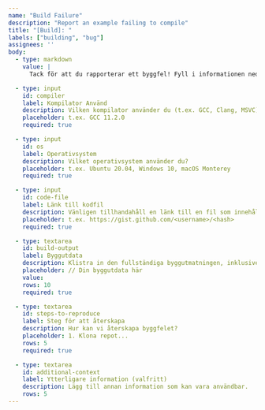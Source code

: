 ```yaml
---
name: "Build Failure"
description: "Report an example failing to compile"
title: "[Build]: "
labels: ["building", "bug"]
assignees: ''
body:
  - type: markdown
    value: |
      Tack för att du rapporterar ett byggfel! Fyll i informationen nedan så att vi kan undersöka.  Se vår [C++-wiki]() för mer information.

  - type: input
    id: compiler
    label: Kompilator Använd
    description: Vilken kompilator använder du (t.ex. GCC, Clang, MSVC)? Inkludera versionen om möjligt.
    placeholder: t.ex. GCC 11.2.0
    required: true

  - type: input
    id: os
    label: Operativsystem
    description: Vilket operativsystem använder du?
    placeholder: t.ex. Ubuntu 20.04, Windows 10, macOS Monterey
    required: true

  - type: input
    id: code-file
    label: Länk till kodfil
    description: Vänligen tillhandahåll en länk till en fil som innehåller ett minimalt, självständigt exempel som visar byggfelet. Ju mindre exemplet är, desto bättre.
    placeholder: t.ex. https://gist.github.com/<username>/<hash>
    required: true

  - type: textarea
    id: build-output
    label: Byggutdata
    description: Klistra in den fullständiga byggutmatningen, inklusive eventuella felmeddelanden.
    placeholder: // Din byggutdata här
    value:
    rows: 10
    required: true

  - type: textarea
    id: steps-to-reproduce
    label: Steg för att återskapa
    description: Hur kan vi återskapa byggfelet?
    placeholder: 1. Klona repot...
    rows: 5
    required: true

  - type: textarea
    id: additional-context
    label: Ytterligare information (valfritt)
    description: Lägg till annan information som kan vara användbar.
    rows: 5
---
```

